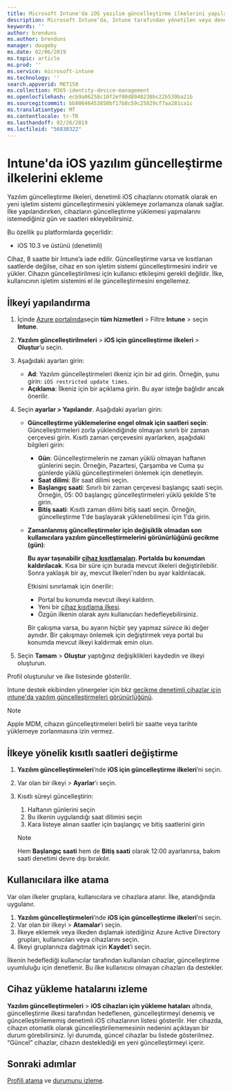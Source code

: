 ```yaml
---
title: Microsoft Intune'da iOS yazılım güncelleştirme ilkelerini yapılandırma - Azure | Microsoft Docs
description: Microsoft Intune’da, Intune tarafından yönetilen veya denetlenen iOS cihazlarında otomatik olarak yüklü yazılımların güncelleştirmelerini kısıtlamak için bir yapılandırma ilkesi oluşturun veya ekleyin. Güncelleştirmelerin yükleneceği tarihi ve saati seçebilirsiniz. Bu ilkeyi gruplara, kullanıcılara veya cihazlara da atayarak yükleme hatalarını denetleyebilirsiniz.
keywords: ''
author: brenduns
ms.author: brenduns
manager: dougeby
ms.date: 02/06/2019
ms.topic: article
ms.prod: ''
ms.service: microsoft-intune
ms.technology: ''
search.appverid: MET150
ms.collection: M365-identity-device-management
ms.openlocfilehash: ecb9a06258c10f2ef00d8940238bc22b539ba21b
ms.sourcegitcommit: bb80846453850bf17b8c59c25829cf7aa281ca1c
ms.translationtype: MT
ms.contentlocale: tr-TR
ms.lasthandoff: 02/26/2019
ms.locfileid: "56838322"
---
```

# <a name="add-ios-software-update-policies-in-intune"></a>Intune'da iOS yazılım güncelleştirme ilkelerini ekleme

Yazılım güncelleştirme ilkeleri, denetimli iOS cihazlarını otomatik olarak en yeni işletim sistemi güncelleştirmesini yüklemeye zorlamanıza olanak sağlar. İlke yapılandırırken, cihazların güncelleştirme yüklemesi yapmalarını istemediğiniz gün ve saatleri ekleyebilirsiniz. 

Bu özellik şu platformlarda geçerlidir:

- iOS 10.3 ve üstünü (denetimli)

Cihaz, 8 saatte bir Intune’a iade edilir. Güncelleştirme varsa ve kısıtlanan saatlerde değilse, cihaz en son işletim sistemi güncelleştirmesini indirir ve yükler. Cihazın güncelleştirilmesi için kullanıcı etkileşimi gerekli değildir. İlke, kullanıcının işletim sistemini el ile güncelleştirmesini engellemez.

## <a name="configure-the-policy"></a>İlkeyi yapılandırma

1. İçinde [Azure portalında](https://portal.azure.com)seçin **tüm hizmetleri** > Filtre **Intune** > seçin **Intune**.
2. **Yazılım güncelleştirilmeleri** > **iOS için güncelleştirme ilkeleri** > **Oluştur**’u seçin.
3. Aşağıdaki ayarları girin:

    - **Ad**: Yazılım güncelleştirmeleri ilkeniz için bir ad girin. Örneğin, şunu girin: `iOS restricted update times`.
    - **Açıklama**: İlkeniz için bir açıklama girin. Bu ayar isteğe bağlıdır ancak önerilir.

4. Seçin **ayarlar > Yapılandır**. Aşağıdaki ayarları girin:

    - **Güncelleştirme yüklemelerine engel olmak için saatleri seçin**: Güncelleştirmeleri zorla yüklendiğinde olmayan sınırlı bir zaman çerçevesi girin. Kısıtlı zaman çerçevesini ayarlarken, aşağıdaki bilgileri girin:

      - **Gün**: Güncelleştirmelerin ne zaman yüklü olmayan haftanın günlerini seçin. Örneğin, Pazartesi, Çarşamba ve Cuma şu günlerde yüklü güncelleştirmeleri önlemek için denetleyin.
      - **Saat dilimi**: Bir saat dilimi seçin.
      - **Başlangıç saati**: Sınırlı bir zaman çerçevesi başlangıç saati seçin. Örneğin, 05: 00 başlangıç güncelleştirmeleri yüklü şekilde 5'te girin.
      - **Bitiş saati**: Kısıtlı zaman dilimi bitiş saati seçin. Örneğin, güncelleştirme 1'de başlayarak yüklenebilmesi için 1'da girin.

    - **Zamanlanmış güncelleştirmeler için değişiklik olmadan son kullanıcılara yazılım güncelleştirmelerini görünürlüğünü gecikme (gün)**: 

      **Bu ayar taşınabilir [cihaz kısıtlamaları](device-restrictions-ios.md#general). Portalda bu konumdan kaldırılacak**. Kısa bir süre için burada mevcut ilkeleri değiştirilebilir. Sonra yaklaşık bir ay, mevcut İlkeleri'nden bu ayar kaldırılacak.

      Etkisini sınırlamak için önerilir:
        - Portal bu konumda mevcut ilkeyi kaldırın.
        - Yeni bir [cihaz kısıtlama ilkesi](device-restrictions-ios.md#general).
        - Özgün ilkenin olarak aynı kullanıcıları hedefleyebilirsiniz.

      Bir çakışma varsa, bu ayarın hiçbir şey yapmaz *sürece* iki değer aynıdır. Bir çakışmayı önlemek için değiştirmek veya portal bu konumda mevcut ilkeyi kaldırmak emin olun.

5. Seçin **Tamam** > **Oluştur** yaptığınız değişiklikleri kaydedin ve ilkeyi oluşturun.

Profil oluşturulur ve ilke listesinde gösterilir.

Intune destek ekibinden yönergeler için bkz [gecikme denetimli cihazlar için ıntune'da yazılım güncelleştirmeleri görünürlüğünü](https://techcommunity.microsoft.com/t5/Intune-Customer-Success/Delaying-visibility-of-software-updates-in-Intune-for-supervised/ba-p/345753).

> [!NOTE]
> Apple MDM, cihazın güncelleştirmeleri belirli bir saatte veya tarihte yüklemeye zorlanmasına izin vermez.

## <a name="change-the-restricted-times-for-the-policy"></a>İlkeye yönelik kısıtlı saatleri değiştirme

1. **Yazılım güncelleştirmeleri**’nde **iOS için güncelleştirme ilkeleri**’ni seçin.
2. Var olan bir ilkeyi > **Ayarlar**’ı seçin.
3. Kısıtlı süreyi güncelleştirin:

    1. Haftanın günlerini seçin
    2. Bu ilkenin uygulandığı saat dilimini seçin
    3. Kara listeye alınan saatler için başlangıç ve bitiş saatlerini girin

    > [!NOTE]
    > Hem **Başlangıç saati** hem de **Bitiş saati** olarak 12:00 ayarlanırsa, bakım saati denetimi devre dışı bırakılır.

## <a name="assign-the-policy-to-users"></a>Kullanıcılara ilke atama

Var olan ilkeler gruplara, kullanıcılara ve cihazlara atanır. İlke, atandığında uygulanır.

1. **Yazılım güncelleştirmeleri**’nde **iOS için güncelleştirme ilkeleri**’ni seçin.
2. Var olan bir ilkeyi > **Atamalar**’ı seçin. 
3. İlkeye eklemek veya ilkeden dışlamak istediğiniz Azure Active Directory grupları, kullanıcıları veya cihazlarını seçin.
4. İlkeyi gruplarınıza dağıtmak için **Kaydet**’i seçin.

İlkenin hedeflediği kullanıcılar tarafından kullanılan cihazlar, güncelleştirme uyumluluğu için denetlenir. Bu ilke kullanıcısı olmayan cihazları da destekler.

## <a name="monitor-device-installation-failures"></a>Cihaz yükleme hatalarını izleme
<!-- 1352223 -->
**Yazılım güncelleştirmeleri** > **iOS cihazları için yükleme hataları** altında, güncelleştirme ilkesi tarafından hedeflenen, güncelleştirmeyi denemiş ve güncelleştirilememiş denetimli iOS cihazlarının listesi gösterilir. Her cihazda, cihazın otomatik olarak güncelleştirilememesinin nedenini açıklayan bir durum görebilirsiniz. İyi durumda, güncel cihazlar bu listede gösterilmez. “Güncel” cihazlar, cihazın desteklediği en yeni güncelleştirmeyi içerir.

## <a name="next-steps"></a>Sonraki adımlar

[Profili atama](device-profile-assign.md) ve [durumunu izleme](device-profile-monitor.md).
